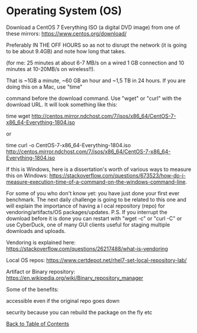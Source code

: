 # Operating System (OS)


Download a CentOS 7 Everything ISO (a digital DVD image) from one of these mirrors: https://www.centos.org/download/

Preferably IN THE OFF HOURS so as not to disrupt the network (it is going to be about 9.4GB) and note how long that takes. 

(for me: 25 minutes at about 6-7 MB/s on a wired 1 GB connection and 10 minutes at 10-20MB/s on wireless!!). 

That is ~1GB a minute, ~60 GB an hour and ~1,5 TB in 24 hours. If you are doing this on a Mac, use "time" 

command before the download command. Use "wget" or "curl" with the download URL. It will look something like this:


time wget http://centos.mirror.ndchost.com/7/isos/x86_64/CentOS-7-x86_64-Everything-1804.iso

or

time curl -o CentOS-7-x86_64-Everything-1804.iso http://centos.mirror.ndchost.com/7/isos/x86_64/CentOS-7-x86_64-Everything-1804.iso

If this is Windows, here is a dissertation's worth of various ways to measure this on Windows: 
https://stackoverflow.com/questions/673523/how-do-i-measure-execution-time-of-a-command-on-the-windows-command-line.

For some of you who don't know yet: you have just done your first ever benchmark. 
The next daily challenge is going to be related to this one and will explain the importance of having a l
ocal repository (repo) for vendoring/artifacts/OS packages/updates.
P.S. If you interrupt the download before it is done you can restart with "wget -c" or "curl -C" or use 
CyberDuck, one of many GUI clients useful for staging multiple downloads and uploads.

Vendoring is explained here: https://stackoverflow.com/questions/26217488/what-is-vendoring

Local OS repos: https://www.certdepot.net/rhel7-set-local-repository-lab/

Artifact or Binary repository: https://en.wikipedia.org/wiki/Binary_repository_manager

Some of the benefits:

accessible even if the original repo goes down

security because you can rebuild the package on the fly etc

[Back to Table of Contents](https://github.com/Pomona-ITS/DailyChallenges/blob/main/README.md)
